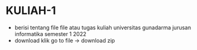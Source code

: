 # KULIAH-1
<ul>
   <li>berisi tentang file file atau tugas kuliah universitas gunadarma jurusan informatika semester 1 2022</li>
   <li>download klik go to file -> download zip</li>
</ul>
